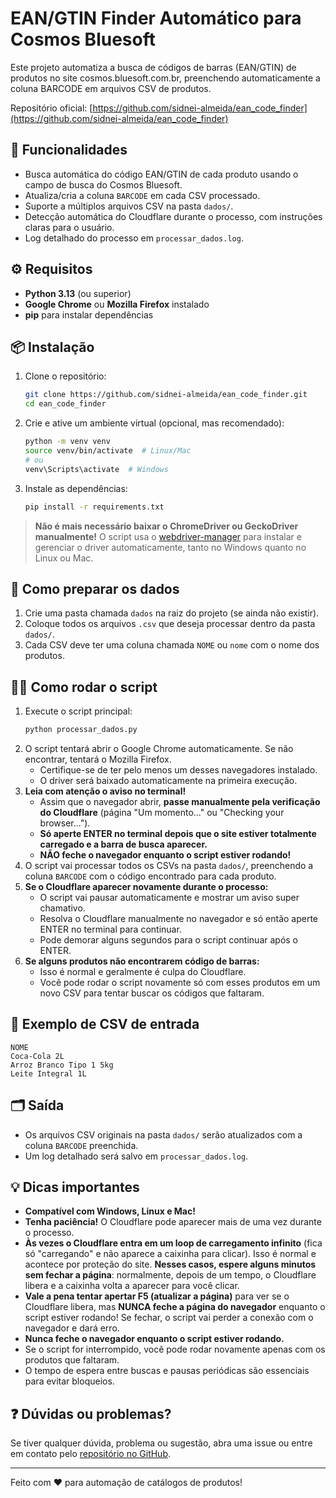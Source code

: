 # EAN/GTIN Finder Automático para Cosmos Bluesoft

Este projeto automatiza a busca de códigos de barras (EAN/GTIN) de produtos no site cosmos.bluesoft.com.br, preenchendo automaticamente a coluna BARCODE em arquivos CSV de produtos.

Repositório oficial: [https://github.com/sidnei-almeida/ean_code_finder](https://github.com/sidnei-almeida/ean_code_finder)

## 🚀 Funcionalidades
- Busca automática do código EAN/GTIN de cada produto usando o campo de busca do Cosmos Bluesoft.
- Atualiza/cria a coluna `BARCODE` em cada CSV processado.
- Suporte a múltiplos arquivos CSV na pasta `dados/`.
- Detecção automática do Cloudflare durante o processo, com instruções claras para o usuário.
- Log detalhado do processo em `processar_dados.log`.

## ⚙️ Requisitos
- **Python 3.13** (ou superior)
- **Google Chrome** ou **Mozilla Firefox** instalado
- **pip** para instalar dependências

## 📦 Instalação
1. Clone o repositório:
   ```bash
   git clone https://github.com/sidnei-almeida/ean_code_finder.git
   cd ean_code_finder
   ```
2. Crie e ative um ambiente virtual (opcional, mas recomendado):
   ```bash
   python -m venv venv
   source venv/bin/activate  # Linux/Mac
   # ou
   venv\Scripts\activate  # Windows
   ```
3. Instale as dependências:
   ```bash
   pip install -r requirements.txt
   ```

> **Não é mais necessário baixar o ChromeDriver ou GeckoDriver manualmente!**
> O script usa o [webdriver-manager](https://github.com/SergeyPirogov/webdriver_manager) para instalar e gerenciar o driver automaticamente, tanto no Windows quanto no Linux ou Mac.

## 📂 Como preparar os dados
1. Crie uma pasta chamada `dados` na raiz do projeto (se ainda não existir).
2. Coloque todos os arquivos `.csv` que deseja processar dentro da pasta `dados/`.
3. Cada CSV deve ter uma coluna chamada `NOME` ou `nome` com o nome dos produtos.

## 🏃‍♂️ Como rodar o script
1. Execute o script principal:
   ```bash
   python processar_dados.py
   ```
2. O script tentará abrir o Google Chrome automaticamente. Se não encontrar, tentará o Mozilla Firefox.
   - Certifique-se de ter pelo menos um desses navegadores instalado.
   - O driver será baixado automaticamente na primeira execução.
3. **Leia com atenção o aviso no terminal!**
   - Assim que o navegador abrir, **passe manualmente pela verificação do Cloudflare** (página "Um momento..." ou "Checking your browser...").
   - **Só aperte ENTER no terminal depois que o site estiver totalmente carregado e a barra de busca aparecer.**
   - **NÃO feche o navegador enquanto o script estiver rodando!**
4. O script vai processar todos os CSVs na pasta `dados/`, preenchendo a coluna `BARCODE` com o código encontrado para cada produto.
5. **Se o Cloudflare aparecer novamente durante o processo:**
   - O script vai pausar automaticamente e mostrar um aviso super chamativo.
   - Resolva o Cloudflare manualmente no navegador e só então aperte ENTER no terminal para continuar.
   - Pode demorar alguns segundos para o script continuar após o ENTER.
6. **Se alguns produtos não encontrarem código de barras:**
   - Isso é normal e geralmente é culpa do Cloudflare.
   - Você pode rodar o script novamente só com esses produtos em um novo CSV para tentar buscar os códigos que faltaram.

## 📝 Exemplo de CSV de entrada
```csv
NOME
Coca-Cola 2L
Arroz Branco Tipo 1 5kg
Leite Integral 1L
```

## 🗂️ Saída
- Os arquivos CSV originais na pasta `dados/` serão atualizados com a coluna `BARCODE` preenchida.
- Um log detalhado será salvo em `processar_dados.log`.

## 💡 Dicas importantes
- **Compatível com Windows, Linux e Mac!**
- **Tenha paciência!** O Cloudflare pode aparecer mais de uma vez durante o processo.
- **Às vezes o Cloudflare entra em um loop de carregamento infinito** (fica só "carregando" e não aparece a caixinha para clicar). Isso é normal e acontece por proteção do site. **Nesses casos, espere alguns minutos sem fechar a página**: normalmente, depois de um tempo, o Cloudflare libera e a caixinha volta a aparecer para você clicar. 
- **Vale a pena tentar apertar F5 (atualizar a página)** para ver se o Cloudflare libera, mas **NUNCA feche a página do navegador** enquanto o script estiver rodando! Se fechar, o script vai perder a conexão com o navegador e dará erro.
- **Nunca feche o navegador enquanto o script estiver rodando.**
- Se o script for interrompido, você pode rodar novamente apenas com os produtos que faltaram.
- O tempo de espera entre buscas e pausas periódicas são essenciais para evitar bloqueios.

## ❓ Dúvidas ou problemas?
Se tiver qualquer dúvida, problema ou sugestão, abra uma issue ou entre em contato pelo [repositório no GitHub](https://github.com/sidnei-almeida/ean_code_finder).

---

Feito com ❤️ para automação de catálogos de produtos! 
